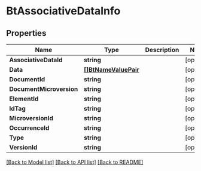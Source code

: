 # BtAssociativeDataInfo

## Properties

Name | Type | Description | Notes
------------ | ------------- | ------------- | -------------
**AssociativeDataId** | **string** |  | [optional] 
**Data** | [**[]BtNameValuePair**](BTNameValuePair.md) |  | [optional] 
**DocumentId** | **string** |  | [optional] 
**DocumentMicroversion** | **string** |  | [optional] 
**ElementId** | **string** |  | [optional] 
**IdTag** | **string** |  | [optional] 
**MicroversionId** | **string** |  | [optional] 
**OccurrenceId** | **string** |  | [optional] 
**Type** | **string** |  | [optional] 
**VersionId** | **string** |  | [optional] 

[[Back to Model list]](../README.md#documentation-for-models) [[Back to API list]](../README.md#documentation-for-api-endpoints) [[Back to README]](../README.md)


